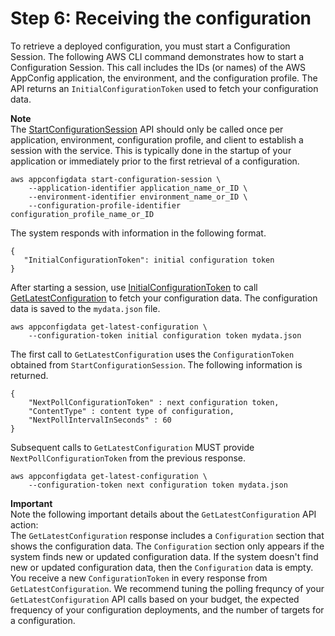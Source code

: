 # Step 6: Receiving the configuration<a name="appconfig-retrieving-the-configuration"></a>

To retrieve a deployed configuration, you must start a Configuration Session\. The following AWS CLI command demonstrates how to start a Configuration Session\. This call includes the IDs \(or names\) of the AWS AppConfig application, the environment, and the configuration profile\. The API returns an `InitialConfigurationToken` used to fetch your configuration data\.

**Note**  
The [StartConfigurationSession](https://docs.aws.amazon.com/appconfig/2019-10-09/APIReference/API_StartConfigurationSession.html) API should only be called once per application, environment, configuration profile, and client to establish a session with the service\. This is typically done in the startup of your application or immediately prior to the first retrieval of a configuration\.

```
aws appconfigdata start-configuration-session \
    --application-identifier application_name_or_ID \
    --environment-identifier environment_name_or_ID \
    --configuration-profile-identifier configuration_profile_name_or_ID
```

The system responds with information in the following format\.

```
{
   "InitialConfigurationToken": initial configuration token
}
```

 After starting a session, use [InitialConfigurationToken](https://docs.aws.amazon.com/appconfig/2019-10-09/APIReference/API_StartConfigurationSession.html#API_StartConfigurationSession_ResponseSyntax) to call [GetLatestConfiguration](https://docs.aws.amazon.com/appconfig/2019-10-09/APIReference/API_GetLatestConfiguration.html) to fetch your configuration data\. The configuration data is saved to the `mydata.json` file\.

```
aws appconfigdata get-latest-configuration \
    --configuration-token initial configuration token mydata.json
```

 The first call to `GetLatestConfiguration` uses the `ConfigurationToken` obtained from `StartConfigurationSession`\. The following information is returned\.

```
{
    "NextPollConfigurationToken" : next configuration token,
    "ContentType" : content type of configuration,
    "NextPollIntervalInSeconds" : 60
}
```

Subsequent calls to `GetLatestConfiguration` MUST provide `NextPollConfigurationToken` from the previous response\.

```
aws appconfigdata get-latest-configuration \
    --configuration-token next configuration token mydata.json
```

**Important**  
Note the following important details about the `GetLatestConfiguration` API action:  
The `GetLatestConfiguration` response includes a `Configuration` section that shows the configuration data\. The `Configuration` section only appears if the system finds new or updated configuration data\. If the system doesn't find new or updated configuration data, then the `Configuration` data is empty\. 
You receive a new `ConfigurationToken` in every response from `GetLatestConfiguration`\.
We recommend tuning the polling frequncy of your `GetLatestConfiguration` API calls based on your budget, the expected frequency of your configuration deployments, and the number of targets for a configuration\.